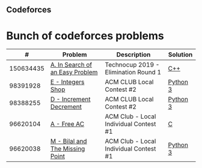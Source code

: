 ## Codeforces
# Bunch of codeforces problems


| # | Problem | Description | Solution |
|---| ----- | ---------- | -------- |
|150634435|[A. In Search of an Easy Problem](https://codeforces.com/contest/1030/problem/A)|Technocup 2019 - Elimination Round 1|[C++](./algorithms/C++/InSearchofanEasyProblem/InSearchofanEasyProblem.cpp)|
|98391928|[E - Integers Shop](https://codeforces.com/gym/303640/problem/E)|ACM CLUB Local Contest #2|[Python 3](./algorithms/Python3/IntegersShop/IntegersShop.py)|
|98388255|[D - Increment Decrement](https://codeforces.com/gym/303640/problem/D)|ACM CLUB Local Contest #2|[Python 3](./algorithms/Python3/IncrementDecrement/IncrementDecrement.py)|
|96620104|[A - Free AC](https://codeforces.com/gym/300439/problem/A)|ACM Club - Local Individual Contest #1|[C](./algorithms/C/FreeAC/FreeAC.c)|
|96620038|[M - Bilal and The Missing Point](https://codeforces.com/gym/300439/problem/M)|ACM Club - Local Individual Contest #1|[Python 3](./algorithms/Python3/BilalandTheMissingPoint/BilalandTheMissingPoint.py)|
